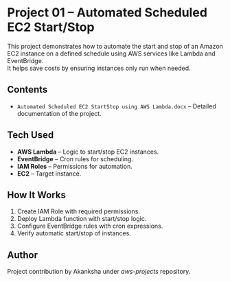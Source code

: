 # Project 01 – Automated Scheduled EC2 Start/Stop

This project demonstrates how to automate the start and stop of an Amazon EC2 instance on a defined schedule using AWS services like Lambda and EventBridge.  
It helps save costs by ensuring instances only run when needed.

## Contents
- `Automated Scheduled EC2 StartStop using AWS Lambda.docx` – Detailed documentation of the project.

## Tech Used
- **AWS Lambda** – Logic to start/stop EC2 instances.
- **EventBridge** – Cron rules for scheduling.
- **IAM Roles** – Permissions for automation.
- **EC2** – Target instance.

## How It Works
1. Create IAM Role with required permissions.
2. Deploy Lambda function with start/stop logic.
3. Configure EventBridge rules with cron expressions.
4. Verify automatic start/stop of instances.

## Author
Project contribution by Akanksha under *aws-projects* repository.
